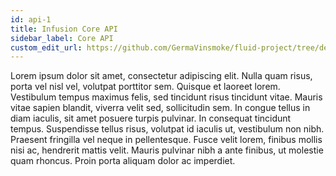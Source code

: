 ```yaml
---
id: api-1
title: Infusion Core API
sidebar_label: Core API
custom_edit_url: https://github.com/GermaVinsmoke/fluid-project/tree/dev0.1/docs/api-1.md
---
```


Lorem ipsum dolor sit amet, consectetur adipiscing elit. Nulla quam risus, porta vel nisl vel, volutpat porttitor sem. Quisque et laoreet lorem. Vestibulum tempus maximus felis, sed tincidunt risus tincidunt vitae. Mauris vitae sapien blandit, viverra velit sed, sollicitudin sem. In congue tellus in diam iaculis, sit amet posuere turpis pulvinar. In consequat tincidunt tempus. Suspendisse tellus risus, volutpat id iaculis ut, vestibulum non nibh. Praesent fringilla vel neque in pellentesque. Fusce velit lorem, finibus mollis nisi ac, hendrerit mattis velit. Mauris pulvinar nibh a ante finibus, ut molestie quam rhoncus. Proin porta aliquam dolor ac imperdiet.

